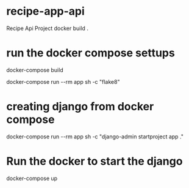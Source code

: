 # recipe-app-api
Recipe Api Project
docker build .
# run the docker compose settups
docker-compose build 

docker-compose run --rm app sh -c "flake8"

# creating django from docker compose 
docker-compose run --rm app sh -c "django-admin startproject app ."

# Run the docker to start the django 
docker-compose up
